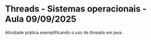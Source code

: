 # Threads - Sistemas operacionais - Aula 09/09/2025

Atividade prática exemplificando o uso de threads em java.